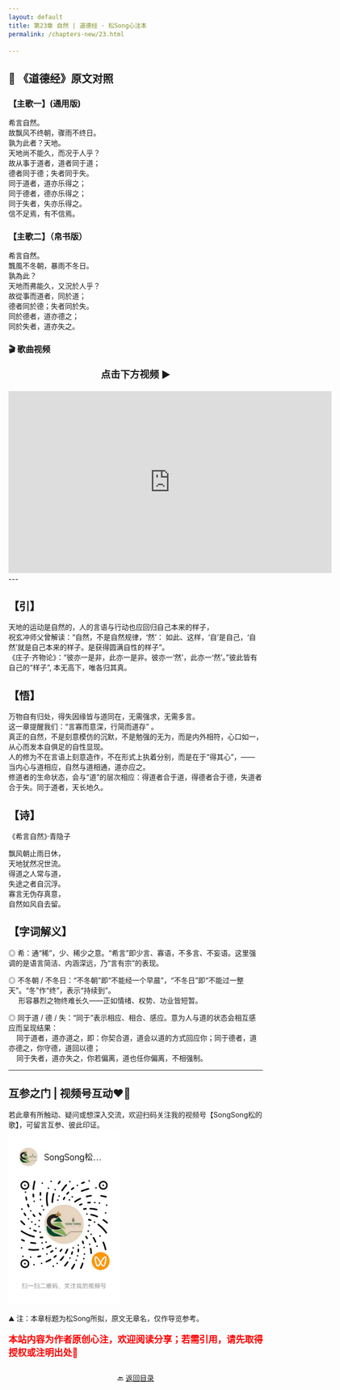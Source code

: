 ```yaml
---
layout: default
title: 第23章 自然 | 道德经 · 松Song心注本
permalink: /chapters-new/23.html

---
```


## 📜 《道德经》原文对照
### 【主歌一】(通用版) 
希言自然。<br>
故飘风不终朝，骤雨不终日。<br>
孰为此者？天地。<br>
天地尚不能久，而况于人乎？<br>
故从事于道者，道者同于道；<br>
德者同于德；失者同于失。<br>
同于道者，道亦乐得之；<br>
同于德者，德亦乐得之；<br>
同于失者，失亦乐得之。<br>
信不足焉，有不信焉。<br>

### 【主歌二】（帛书版）
希言自然。<br>
飄風不冬朝，暴雨不冬日。<br>
孰為此？<br>
天地而弗能久，又況於人乎？<br>
故從事而道者，同於道；<br>
德者同於德；失者同於失。<br>
同於德者，道亦德之；<br>
同於失者，道亦失之。<br>

### 🎬 歌曲视频
<p style="text-align:center; font-size:1.2rem; font-weight:bold;">
  点击下方视频 ▶️
</p>

<iframe
  src="https://streamable.com/e/w3udal"
  width="640"
  height="360"
  frameborder="0"
  allowfullscreen
  loading="lazy">
</iframe>
---

## 【引】
天地的运动是自然的，人的言语与行动也应回归自己本来的样子，<br>
祝玄冲师父曾解读：“自然，不是自然规律，‘然’： 如此、这样，‘自’是自己，‘自然’就是自己本来的样子。是获得圆满自性的样子”。<br>
《庄子·齐物论》：“彼亦一是非，此亦一是非。彼亦一‘然’，此亦一‘然’。”彼此皆有自己的“样子”, 本无高下，唯各归其真。<br>

## 【悟】
万物自有归处，得失因缘皆与道同在，无需强求，无需多言。<br>
这一章提醒我们：“言寡而意深，行简而道存” 。<br>
真正的自然，不是刻意模仿的沉默，不是勉强的无为，而是内外相符，心口如一，从心而发本自俱足的自性显现。<br>
    人的修为不在言语上刻意造作，不在形式上执着分别，而是在于“得其心”，—— 当内心与道相应，自然与道相通，道亦应之。<br>
修道者的生命状态，会与“道”的层次相应：得道者合于道，得德者合于德，失道者合于失。同于道者，天长地久。<br>

## 【诗】
《希言自然》·青隐子

飘风朝止雨日休，<br>
天地犹然况世流。<br>
得道之人常与道，<br>
失途之者自沉浮。<br>
寡言无伪存真意，<br>
自然如风自去留。<br>

## 【字词解义】

◎ 希：通“稀”，少、稀少之意。“希言”即少言、寡语，不多言、不妄语。这里强调的是语言简洁、内涵深远，乃“言有宗”的表现。<br>

◎ 不冬朝 / 不冬日：“不冬朝”即“不能经一个早晨”，“不冬日”即“不能过一整天”。“冬”作“终”，表示“持续到”。<br>
&nbsp;&nbsp; &nbsp;&nbsp;形容暴烈之物终难长久——正如情绪、权势、功业皆短暂。<br>

◎ 同于道 / 德 / 失：“同于”表示相应、相合、感应。意为人与道的状态会相互感应而呈现结果：<br>
&nbsp;&nbsp;&nbsp;&nbsp;同于道者，道亦道之，即：你契合道，道会以道的方式回应你；同于德者，道亦德之，你守德，道回以德；<br>
&nbsp;&nbsp;&nbsp;&nbsp;同于失者，道亦失之，你若偏离，道也任你偏离，不相强制。<br>

---
##  互参之门 | 视频号互动❤️🤝

若此章有所触动、疑问或想深入交流，欢迎扫码关注我的视频号【SongSong松的歌】，可留言互参、彼此印证。<br>
<img src="../img/qrcode_songsong.jpg" alt="扫码进入视频号" width="220">

⛰️ 注：本章标题为松Song所拟，原文无章名，仅作导览参考。<br>
<p style="color:red; font-size:18px; font-weight:bold;">
本站内容为作者原创心注，欢迎阅读分享；若需引用，请先取得授权或注明出处🙏
</p>

<p style="text-align:center; margin-top:2em;">
  🔙 <a href="{{ '/' | relative_url }}#catalog">返回目录</a>
</p>



